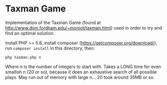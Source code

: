 Taxman Game
===========

Implementation of the Taxman Game (found at <http://www.dsm.fordham.edu/~moniot/taxman.html>) used in order to try and
find an optimal solution.

Install PHP >= 5.6, install composer (<https://getcomposer.org/download/>), run `composer install` in this directory, then:

    php taxman.php n
    
Where n is the number of integers to start with. Takes a LONG time for even smallish n (20 or so), because it does an
exhaustive search of all possible plays. May run out of memory with large n... 20 took around 35MB or so.
